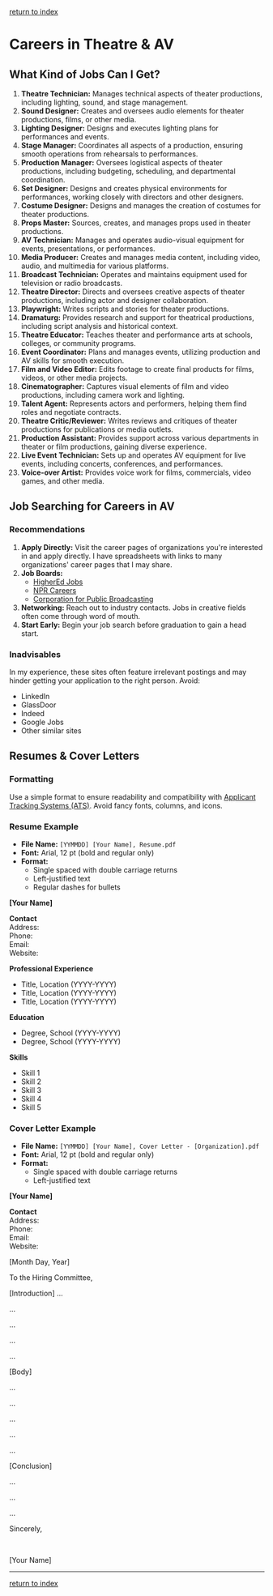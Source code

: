 [return to index](../index.md)
# Careers in Theatre & AV

## What Kind of Jobs Can I Get?

1. **Theatre Technician:** Manages technical aspects of theater productions, including lighting, sound, and stage management.
2. **Sound Designer:** Creates and oversees audio elements for theater productions, films, or other media.
3. **Lighting Designer:** Designs and executes lighting plans for performances and events.
4. **Stage Manager:** Coordinates all aspects of a production, ensuring smooth operations from rehearsals to performances.
5. **Production Manager:** Oversees logistical aspects of theater productions, including budgeting, scheduling, and departmental coordination.
6. **Set Designer:** Designs and creates physical environments for performances, working closely with directors and other designers.
7. **Costume Designer:** Designs and manages the creation of costumes for theater productions.
8. **Props Master:** Sources, creates, and manages props used in theater productions.
9. **AV Technician:** Manages and operates audio-visual equipment for events, presentations, or performances.
10. **Media Producer:** Creates and manages media content, including video, audio, and multimedia for various platforms.
11. **Broadcast Technician:** Operates and maintains equipment used for television or radio broadcasts.
12. **Theatre Director:** Directs and oversees creative aspects of theater productions, including actor and designer collaboration.
13. **Playwright:** Writes scripts and stories for theater productions.
14. **Dramaturg:** Provides research and support for theatrical productions, including script analysis and historical context.
15. **Theatre Educator:** Teaches theater and performance arts at schools, colleges, or community programs.
16. **Event Coordinator:** Plans and manages events, utilizing production and AV skills for smooth execution.
17. **Film and Video Editor:** Edits footage to create final products for films, videos, or other media projects.
18. **Cinematographer:** Captures visual elements of film and video productions, including camera work and lighting.
19. **Talent Agent:** Represents actors and performers, helping them find roles and negotiate contracts.
20. **Theatre Critic/Reviewer:** Writes reviews and critiques of theater productions for publications or media outlets.
21. **Production Assistant:** Provides support across various departments in theater or film productions, gaining diverse experience.
22. **Live Event Technician:** Sets up and operates AV equipment for live events, including concerts, conferences, and performances.
23. **Voice-over Artist:** Provides voice work for films, commercials, video games, and other media.

## Job Searching for Careers in AV

### Recommendations

1. **Apply Directly:** Visit the career pages of organizations you're interested in and apply directly. I have spreadsheets with links to many organizations' career pages that I may share.
2. **Job Boards:**
   - [HigherEd Jobs](https://higheredjobs.com)
   - [NPR Careers](https://www.npr.org/careers)
   - [Corporation for Public Broadcasting](https://cpb.org/jobline)
3. **Networking:** Reach out to industry contacts. Jobs in creative fields often come through word of mouth.
4. **Start Early:** Begin your job search before graduation to gain a head start.

### Inadvisables

In my experience, these sites often feature irrelevant postings and may hinder getting your application to the right person. Avoid:
- LinkedIn
- GlassDoor
- Indeed
- Google Jobs
- Other similar sites

## Resumes & Cover Letters

### Formatting

Use a simple format to ensure readability and compatibility with [Applicant Tracking Systems (ATS)](../resources/lexicon/encyclopedia/ats_define.md). Avoid fancy fonts, columns, and icons.

### Resume Example

- **File Name:** `[YYMMDD] [Your Name], Resume.pdf`
- **Font:** Arial, 12 pt (bold and regular only)
- **Format:**
  - Single spaced with double carriage returns
  - Left-justified text
  - Regular dashes for bullets

**[Your Name]**

**Contact**  
Address:  
Phone:  
Email:  
Website:  

**Professional Experience**  
  - Title, Location (YYYY-YYYY)  
  - Title, Location (YYYY-YYYY)  
  - Title, Location (YYYY-YYYY)  

**Education**  
  - Degree, School (YYYY-YYYY)  
  - Degree, School (YYYY-YYYY)  

**Skills**  
  - Skill 1  
  - Skill 2  
  - Skill 3  
  - Skill 4  
  - Skill 5

### Cover Letter Example

- **File Name:** `[YYMMDD] [Your Name], Cover Letter - [Organization].pdf`
- **Font:** Arial, 12 pt (bold and regular only)
- **Format:**
  - Single spaced with double carriage returns
  - Left-justified text

**[Your Name]**

**Contact**  
Address:  
Phone:  
Email:  
Website:  

[Month Day, Year]

To the Hiring Committee,

[Introduction]
...

...

...

...

...

[Body]

...

...

...

...

...

[Conclusion]

...

...

...

Sincerely,

<br>

[Your Name]

---
[return to index](../index.md)
